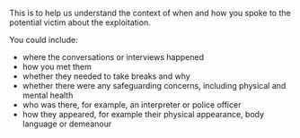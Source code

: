 This is to help us understand the context of when and how you spoke to the potential victim about the exploitation.


You could include:
- where the conversations or interviews happened
- how you met them
- whether they needed to take breaks and why
- whether there were any safeguarding concerns, including physical and mental health
- who was there, for example, an interpreter or police officer 
- how they appeared, for example their physical appearance, body language or demeanour
